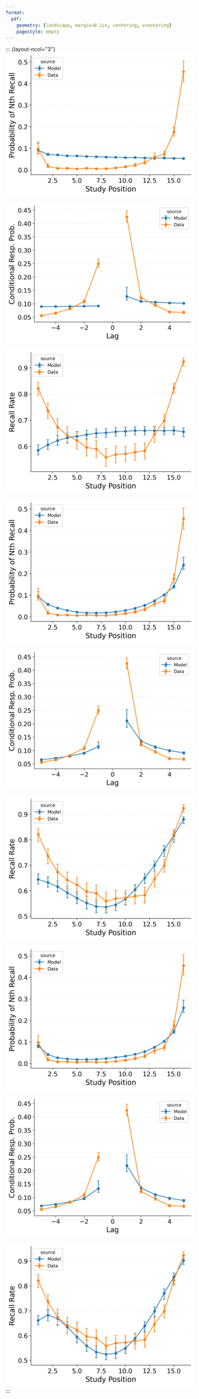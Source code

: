 ```yaml
---
format:
  pdf:
    geometry: [landscape, margin=0.1in, centering, vcentering]
    pagestyle: empty
---
```


::: {layout-ncol="3"}
![](figures/HealeyKahana2014_BaseCRU_Fitting_pnr.png)

![](figures/HealeyKahana2014_BaseCRU_Fitting_crp.png)

![](figures/HealeyKahana2014_BaseCRU_Fitting_spc.png)

![](figures/HealeyKahana2014_CRU_with_Free_Start_Drift_rate_Fitting_pnr.png)

![](figures/HealeyKahana2014_CRU_with_Free_Start_Drift_rate_Fitting_crp.png)

![](figures/HealeyKahana2014_CRU_with_Free_Start_Drift_rate_Fitting_spc.png)

![](figures/HealeyKahana2014_CRU_with_Primacy_and_StartDrift_Fitting_pnr.png)

![](figures/HealeyKahana2014_CRU_with_Primacy_and_StartDrift_Fitting_crp.png)

![](figures/HealeyKahana2014_CRU_with_Primacy_and_StartDrift_Fitting_spc.png)
:::